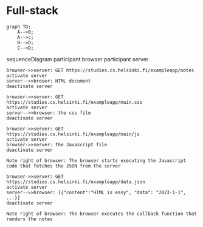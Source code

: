 # Full-stack

```mermaid 
graph TD;
    A-->B;
    A-->c;
    B-->D;
    C-->D;
```
sequenceDiagram
    participant browser
    participant server

    browser->>server: GET https://studies.cs.helsinki.fi/exampleapp/notes
    activate server
    server-->>broser: HTML document
    deactivate server

    browser->>server: GET https://studies.cs.helsinki.fi/exampleapp/main.css
    activate server
    server-->>browser: the css file
    deactivate server

    browser->>server: GET https://studies.cs.helsinki.fi/exampleapp/main/js
    activate server
    browser->>server: the Javascript file
    deactivate server

    Note right of browser: The browser starts executing the Javascript code that fetches the JSON from the server 

    browser->>server: GET https://studies.cs.helsinki.fi/exampleapp/data.json
    activate server
    server-->>browser: [{"content":"HTML is easy", "data": "2023-1-1", ...}]
    deactivate server

    Note right of browser: The browser executes the callback function that renders the notes
